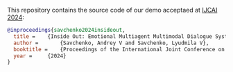 This repository contains the source code of our demo acceptaed at [IJCAI 2024](https://ijcai24.org/):
```BibTex
@inproceedings{savchenko2024insideout,
  title = 	 {Inside Out: Emotional Multiagent Multimodal Dialogue Systems},
  author =       {Savchenko, Andrey V and Savchenko, Lyudmila V},
  booktitle = 	 {Proceedings of the International Joint Conference on Artificial Intelligence (IJCAI)},
  year = 	 {2024}
}
```
